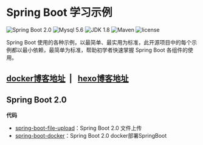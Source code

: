 Spring Boot 学习示例
=========================

![Spring Boot 2.0](https://img.shields.io/badge/Spring%20Boot-2.0-brightgreen.svg)
![Mysql 5.6](https://img.shields.io/badge/Mysql-5.6-blue.svg)
![JDK 1.8](https://img.shields.io/badge/JDK-1.8-brightgreen.svg)
![Maven](https://img.shields.io/badge/Maven-3.5.0-yellowgreen.svg)
![license](https://img.shields.io/badge/license-MPL--2.0-blue.svg)
 
Spring Boot 使用的各种示例，以最简单、最实用为标准，此开源项目中的每个示例都以最小依赖，最简单为标准，帮助初学者快速掌握 Spring Boot 各组件的使用。

[docker博客地址](http://www.chaoyouka.xyz:8080) &nbsp;| &nbsp; [hexo博客地址](http://www.ercai.online)
---


## Spring Boot 2.0

**代码**

- [spring-boot-file-upload](https://github.com/supercai0125/SpringBoogDemo/tree/master/spring-boot-file-uplaod)：Spring Boot 2.0  文件上传
- [spring-boot-docker](https://github.com/supercai0125/SpringBoogDemo/tree/master/spring-boot-docker)：Spring Boot 2.0  docker部署SpringBoot
